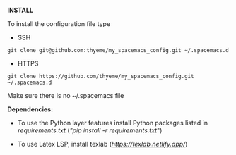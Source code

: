 **INSTALL**

To install the configuration file type

* SSH
```shell
git clone git@github.com:thyeme/my_spacemacs_config.git ~/.spacemacs.d
```
* HTTPS 
```shell
git clone https://github.com/thyeme/my_spacemacs_config.git ~/.spacemacs.d
```

Make sure there is no ~/.spacemacs file

**Dependencies:**

* To use the Python layer features install Python packages listed in *requirements.txt* (*"pip install -r requirements.txt*")

* To use Latex LSP, install texlab (*https://texlab.netlify.app/*)
